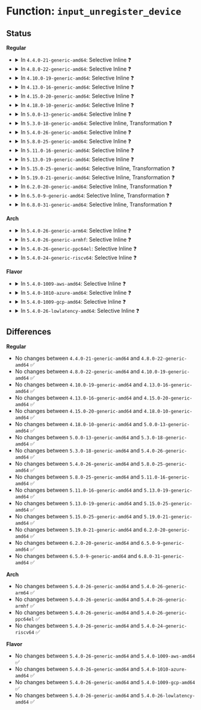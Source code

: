 # Function: <code>input_unregister_device</code>

## Status
<b>Regular</b>
<ul>
<li>
<details>
<summary>In <code>4.4.0-21-generic-amd64</code>: Selective Inline ❓</summary>

```c
void input_unregister_device(struct input_dev * dev)
```

```json
{
  "name": "input_unregister_device",
  "collision_type": "Unique Global",
  "inline_type": "Selective",
  "funcs": [
    {
      "addr": 18446744071585568544,
      "name": "input_unregister_device",
      "external": true,
      "loc": "drivers/input/input.c:2185",
      "file": "drivers/input/input.c",
      "inline": "not declared, inlined",
      "caller_inline": [],
      "caller_func": [
        "drivers/acpi/button.c:acpi_button_remove",
        "drivers/input/keyboard/atkbd.c:atkbd_set_softraw",
        "drivers/input/keyboard/atkbd.c:atkbd_set_softrepeat",
        "drivers/input/keyboard/atkbd.c:atkbd_set_scroll",
        "drivers/input/keyboard/atkbd.c:atkbd_set_set",
        "drivers/input/keyboard/atkbd.c:atkbd_set_extra",
        "drivers/input/keyboard/atkbd.c:atkbd_disconnect",
        "drivers/input/misc/uinput.c:uinput_destroy_device"
      ]
    }
  ],
  "symbols": [
    {
      "addr": 18446744071585568544,
      "name": "input_unregister_device",
      "section": ".text",
      "bind": "STB_GLOBAL",
      "size": 110
    }
  ]
}
```
</details>
</li>
<li>
<details>
<summary>In <code>4.8.0-22-generic-amd64</code>: Selective Inline ❓</summary>

```c
void input_unregister_device(struct input_dev * dev)
```

```json
{
  "name": "input_unregister_device",
  "collision_type": "Unique Global",
  "inline_type": "Selective",
  "funcs": [
    {
      "addr": 18446744071585959968,
      "name": "input_unregister_device",
      "external": true,
      "loc": "drivers/input/input.c:2184",
      "file": "drivers/input/input.c",
      "inline": "not declared, inlined",
      "caller_inline": [],
      "caller_func": [
        "drivers/acpi/button.c:acpi_button_remove",
        "drivers/input/keyboard/atkbd.c:atkbd_set_softraw",
        "drivers/input/keyboard/atkbd.c:atkbd_set_softrepeat",
        "drivers/input/keyboard/atkbd.c:atkbd_set_set",
        "drivers/input/keyboard/atkbd.c:atkbd_set_scroll",
        "drivers/input/keyboard/atkbd.c:atkbd_set_extra",
        "drivers/input/keyboard/atkbd.c:atkbd_disconnect",
        "drivers/input/misc/uinput.c:uinput_destroy_device"
      ]
    }
  ],
  "symbols": [
    {
      "addr": 18446744071585959968,
      "name": "input_unregister_device",
      "section": ".text",
      "bind": "STB_GLOBAL",
      "size": 110
    }
  ]
}
```
</details>
</li>
<li>
<details>
<summary>In <code>4.10.0-19-generic-amd64</code>: Selective Inline ❓</summary>

```c
void input_unregister_device(struct input_dev * dev)
```

```json
{
  "name": "input_unregister_device",
  "collision_type": "Unique Global",
  "inline_type": "Selective",
  "funcs": [
    {
      "addr": 18446744071586148368,
      "name": "input_unregister_device",
      "external": true,
      "loc": "drivers/input/input.c:2184",
      "file": "drivers/input/input.c",
      "inline": "not declared, inlined",
      "caller_inline": [],
      "caller_func": [
        "drivers/acpi/button.c:acpi_button_remove",
        "drivers/input/keyboard/atkbd.c:atkbd_set_softraw",
        "drivers/input/keyboard/atkbd.c:atkbd_set_softrepeat",
        "drivers/input/keyboard/atkbd.c:atkbd_set_set",
        "drivers/input/keyboard/atkbd.c:atkbd_set_scroll",
        "drivers/input/keyboard/atkbd.c:atkbd_set_extra",
        "drivers/input/keyboard/atkbd.c:atkbd_disconnect",
        "drivers/input/misc/uinput.c:uinput_destroy_device"
      ]
    }
  ],
  "symbols": [
    {
      "addr": 18446744071586148368,
      "name": "input_unregister_device",
      "section": ".text",
      "bind": "STB_GLOBAL",
      "size": 110
    }
  ]
}
```
</details>
</li>
<li>
<details>
<summary>In <code>4.13.0-16-generic-amd64</code>: Selective Inline ❓</summary>

```c
void input_unregister_device(struct input_dev * dev)
```

```json
{
  "name": "input_unregister_device",
  "collision_type": "Unique Global",
  "inline_type": "Selective",
  "funcs": [
    {
      "addr": 18446744071586237216,
      "name": "input_unregister_device",
      "external": true,
      "loc": "drivers/input/input.c:2190",
      "file": "drivers/input/input.c",
      "inline": "not declared, inlined",
      "caller_inline": [],
      "caller_func": [
        "drivers/acpi/button.c:acpi_button_remove",
        "drivers/input/keyboard/atkbd.c:atkbd_set_softraw",
        "drivers/input/keyboard/atkbd.c:atkbd_set_softrepeat",
        "drivers/input/keyboard/atkbd.c:atkbd_set_set",
        "drivers/input/keyboard/atkbd.c:atkbd_set_scroll",
        "drivers/input/keyboard/atkbd.c:atkbd_set_extra",
        "drivers/input/keyboard/atkbd.c:atkbd_disconnect",
        "drivers/input/misc/uinput.c:uinput_destroy_device"
      ]
    }
  ],
  "symbols": [
    {
      "addr": 18446744071586237216,
      "name": "input_unregister_device",
      "section": ".text",
      "bind": "STB_GLOBAL",
      "size": 95
    }
  ]
}
```
</details>
</li>
<li>
<details>
<summary>In <code>4.15.0-20-generic-amd64</code>: Selective Inline ❓</summary>

```c
void input_unregister_device(struct input_dev * dev)
```

```json
{
  "name": "input_unregister_device",
  "collision_type": "Unique Global",
  "inline_type": "Selective",
  "funcs": [
    {
      "addr": 18446744071586700640,
      "name": "input_unregister_device",
      "external": true,
      "loc": "drivers/input/input.c:2183",
      "file": "drivers/input/input.c",
      "inline": "not declared, inlined",
      "caller_inline": [],
      "caller_func": [
        "drivers/acpi/button.c:acpi_button_remove",
        "drivers/input/keyboard/atkbd.c:atkbd_set_softraw",
        "drivers/input/keyboard/atkbd.c:atkbd_set_softrepeat",
        "drivers/input/keyboard/atkbd.c:atkbd_set_set",
        "drivers/input/keyboard/atkbd.c:atkbd_set_scroll",
        "drivers/input/keyboard/atkbd.c:atkbd_set_extra",
        "drivers/input/keyboard/atkbd.c:atkbd_disconnect",
        "drivers/input/misc/uinput.c:uinput_destroy_device"
      ]
    }
  ],
  "symbols": [
    {
      "addr": 18446744071586700640,
      "name": "input_unregister_device",
      "section": ".text",
      "bind": "STB_GLOBAL",
      "size": 95
    }
  ]
}
```
</details>
</li>
<li>
<details>
<summary>In <code>4.18.0-10-generic-amd64</code>: Selective Inline ❓</summary>

```c
void input_unregister_device(struct input_dev * dev)
```

```json
{
  "name": "input_unregister_device",
  "collision_type": "Unique Global",
  "inline_type": "Selective",
  "funcs": [
    {
      "addr": 18446744071586967168,
      "name": "input_unregister_device",
      "external": true,
      "loc": "drivers/input/input.c:2190",
      "file": "drivers/input/input.c",
      "inline": "not declared, inlined",
      "caller_inline": [],
      "caller_func": [
        "drivers/acpi/button.c:acpi_button_remove",
        "drivers/input/keyboard/atkbd.c:atkbd_set_softraw",
        "drivers/input/keyboard/atkbd.c:atkbd_set_softrepeat",
        "drivers/input/keyboard/atkbd.c:atkbd_set_set",
        "drivers/input/keyboard/atkbd.c:atkbd_set_scroll",
        "drivers/input/keyboard/atkbd.c:atkbd_set_extra",
        "drivers/input/keyboard/atkbd.c:atkbd_disconnect",
        "drivers/input/misc/uinput.c:uinput_destroy_device"
      ]
    }
  ],
  "symbols": [
    {
      "addr": 18446744071586967168,
      "name": "input_unregister_device",
      "section": ".text",
      "bind": "STB_GLOBAL",
      "size": 95
    }
  ]
}
```
</details>
</li>
<li>
<details>
<summary>In <code>5.0.0-13-generic-amd64</code>: Selective Inline ❓</summary>

```c
void input_unregister_device(struct input_dev * dev)
```

```json
{
  "name": "input_unregister_device",
  "collision_type": "Unique Global",
  "inline_type": "Selective",
  "funcs": [
    {
      "addr": 18446744071587128032,
      "name": "input_unregister_device",
      "external": true,
      "loc": "drivers/input/input.c:2190",
      "file": "drivers/input/input.c",
      "inline": "not declared, inlined",
      "caller_inline": [],
      "caller_func": [
        "drivers/acpi/button.c:acpi_button_remove",
        "drivers/input/keyboard/atkbd.c:atkbd_set_softraw",
        "drivers/input/keyboard/atkbd.c:atkbd_set_softrepeat",
        "drivers/input/keyboard/atkbd.c:atkbd_set_set",
        "drivers/input/keyboard/atkbd.c:atkbd_set_scroll",
        "drivers/input/keyboard/atkbd.c:atkbd_set_extra",
        "drivers/input/keyboard/atkbd.c:atkbd_disconnect",
        "drivers/input/misc/uinput.c:uinput_destroy_device"
      ]
    }
  ],
  "symbols": [
    {
      "addr": 18446744071587128032,
      "name": "input_unregister_device",
      "section": ".text",
      "bind": "STB_GLOBAL",
      "size": 95
    }
  ]
}
```
</details>
</li>
<li>
<details>
<summary>In <code>5.3.0-18-generic-amd64</code>: Selective Inline, Transformation ❓</summary>

```c
void input_unregister_device(struct input_dev * dev)
```

```json
{
  "name": "input_unregister_device",
  "collision_type": "Unique Global",
  "inline_type": "Selective",
  "funcs": [
    {
      "addr": 18446744071587394007,
      "name": "input_unregister_device",
      "external": true,
      "loc": "drivers/input/input.c:2186",
      "file": "drivers/input/input.c",
      "inline": "not declared, inlined",
      "caller_inline": [],
      "caller_func": [
        "drivers/acpi/button.c:acpi_button_remove",
        "drivers/input/keyboard/atkbd.c:atkbd_set_softraw",
        "drivers/input/keyboard/atkbd.c:atkbd_set_softrepeat",
        "drivers/input/keyboard/atkbd.c:atkbd_set_set",
        "drivers/input/keyboard/atkbd.c:atkbd_set_scroll",
        "drivers/input/keyboard/atkbd.c:atkbd_set_extra",
        "drivers/input/keyboard/atkbd.c:atkbd_disconnect",
        "drivers/input/misc/uinput.c:uinput_destroy_device"
      ]
    }
  ],
  "symbols": [
    {
      "addr": 18446744071587397848,
      "name": "input_unregister_device.cold",
      "section": ".text",
      "bind": "STB_LOCAL",
      "size": 19
    },
    {
      "addr": 18446744071587393984,
      "name": "input_unregister_device",
      "section": ".text",
      "bind": "STB_GLOBAL",
      "size": 99
    }
  ]
}
```
</details>
</li>
<li>
<details>
<summary>In <code>5.4.0-26-generic-amd64</code>: Selective Inline ❓</summary>

```c
void input_unregister_device(struct input_dev * dev)
```

```json
{
  "name": "input_unregister_device",
  "collision_type": "Unique Global",
  "inline_type": "Selective",
  "funcs": [
    {
      "addr": 18446744071587596016,
      "name": "input_unregister_device",
      "external": true,
      "loc": "drivers/input/input.c:2262",
      "file": "drivers/input/input.c",
      "inline": "not declared, inlined",
      "caller_inline": [],
      "caller_func": [
        "drivers/acpi/button.c:acpi_button_remove",
        "drivers/input/keyboard/atkbd.c:atkbd_set_softraw",
        "drivers/input/keyboard/atkbd.c:atkbd_set_softrepeat",
        "drivers/input/keyboard/atkbd.c:atkbd_set_set",
        "drivers/input/keyboard/atkbd.c:atkbd_set_scroll",
        "drivers/input/keyboard/atkbd.c:atkbd_set_extra",
        "drivers/input/keyboard/atkbd.c:atkbd_disconnect",
        "drivers/input/misc/uinput.c:uinput_destroy_device"
      ]
    }
  ],
  "symbols": [
    {
      "addr": 18446744071587596016,
      "name": "input_unregister_device",
      "section": ".text",
      "bind": "STB_GLOBAL",
      "size": 99
    }
  ]
}
```
</details>
</li>
<li>
<details>
<summary>In <code>5.8.0-25-generic-amd64</code>: Selective Inline ❓</summary>

```c
void input_unregister_device(struct input_dev * dev)
```

```json
{
  "name": "input_unregister_device",
  "collision_type": "Unique Global",
  "inline_type": "Selective",
  "funcs": [
    {
      "addr": 18446744071588455072,
      "name": "input_unregister_device",
      "external": true,
      "loc": "drivers/input/input.c:2260",
      "file": "drivers/input/input.c",
      "inline": "not declared, inlined",
      "caller_inline": [],
      "caller_func": [
        "drivers/acpi/button.c:acpi_button_remove",
        "drivers/input/keyboard/atkbd.c:atkbd_set_softraw",
        "drivers/input/keyboard/atkbd.c:atkbd_set_softrepeat",
        "drivers/input/keyboard/atkbd.c:atkbd_set_set",
        "drivers/input/keyboard/atkbd.c:atkbd_set_scroll",
        "drivers/input/keyboard/atkbd.c:atkbd_set_extra",
        "drivers/input/keyboard/atkbd.c:atkbd_disconnect",
        "drivers/input/misc/uinput.c:uinput_destroy_device"
      ]
    }
  ],
  "symbols": [
    {
      "addr": 18446744071588455072,
      "name": "input_unregister_device",
      "section": ".text",
      "bind": "STB_GLOBAL",
      "size": 103
    }
  ]
}
```
</details>
</li>
<li>
<details>
<summary>In <code>5.11.0-16-generic-amd64</code>: Selective Inline ❓</summary>

```c
void input_unregister_device(struct input_dev * dev)
```

```json
{
  "name": "input_unregister_device",
  "collision_type": "Unique Global",
  "inline_type": "Selective",
  "funcs": [
    {
      "addr": 18446744071588487008,
      "name": "input_unregister_device",
      "external": true,
      "loc": "drivers/input/input.c:2366",
      "file": "drivers/input/input.c",
      "inline": "not declared, inlined",
      "caller_inline": [],
      "caller_func": [
        "drivers/acpi/button.c:acpi_button_remove",
        "drivers/input/keyboard/atkbd.c:atkbd_set_softraw",
        "drivers/input/keyboard/atkbd.c:atkbd_set_softrepeat",
        "drivers/input/keyboard/atkbd.c:atkbd_set_set",
        "drivers/input/keyboard/atkbd.c:atkbd_set_scroll",
        "drivers/input/keyboard/atkbd.c:atkbd_set_extra",
        "drivers/input/keyboard/atkbd.c:atkbd_disconnect",
        "drivers/input/misc/uinput.c:uinput_destroy_device"
      ]
    }
  ],
  "symbols": [
    {
      "addr": 18446744071588487008,
      "name": "input_unregister_device",
      "section": ".text",
      "bind": "STB_GLOBAL",
      "size": 103
    }
  ]
}
```
</details>
</li>
<li>
<details>
<summary>In <code>5.13.0-19-generic-amd64</code>: Selective Inline ❓</summary>

```c
void input_unregister_device(struct input_dev * dev)
```

```json
{
  "name": "input_unregister_device",
  "collision_type": "Unique Global",
  "inline_type": "Selective",
  "funcs": [
    {
      "addr": 18446744071588373056,
      "name": "input_unregister_device",
      "external": true,
      "loc": "drivers/input/input.c:2366",
      "file": "drivers/input/input.c",
      "inline": "not declared, inlined",
      "caller_inline": [],
      "caller_func": [
        "drivers/acpi/button.c:acpi_button_remove",
        "drivers/input/keyboard/atkbd.c:atkbd_set_softraw",
        "drivers/input/keyboard/atkbd.c:atkbd_set_softrepeat",
        "drivers/input/keyboard/atkbd.c:atkbd_set_set",
        "drivers/input/keyboard/atkbd.c:atkbd_set_scroll",
        "drivers/input/keyboard/atkbd.c:atkbd_set_extra",
        "drivers/input/keyboard/atkbd.c:atkbd_disconnect",
        "drivers/input/misc/uinput.c:uinput_destroy_device"
      ]
    }
  ],
  "symbols": [
    {
      "addr": 18446744071588373056,
      "name": "input_unregister_device",
      "section": ".text",
      "bind": "STB_GLOBAL",
      "size": 103
    }
  ]
}
```
</details>
</li>
<li>
<details>
<summary>In <code>5.15.0-25-generic-amd64</code>: Selective Inline, Transformation ❓</summary>

```c
void input_unregister_device(struct input_dev * dev)
```

```json
{
  "name": "input_unregister_device",
  "collision_type": "Unique Global",
  "inline_type": "Selective",
  "funcs": [
    {
      "addr": 18446744071589034868,
      "name": "input_unregister_device",
      "external": true,
      "loc": "drivers/input/input.c:2372",
      "file": "drivers/input/input.c",
      "inline": "not declared, inlined",
      "caller_inline": [],
      "caller_func": [
        "drivers/acpi/button.c:acpi_button_remove",
        "drivers/input/keyboard/atkbd.c:atkbd_set_softraw",
        "drivers/input/keyboard/atkbd.c:atkbd_set_softrepeat",
        "drivers/input/keyboard/atkbd.c:atkbd_set_set",
        "drivers/input/keyboard/atkbd.c:atkbd_set_scroll",
        "drivers/input/keyboard/atkbd.c:atkbd_set_extra",
        "drivers/input/keyboard/atkbd.c:atkbd_disconnect",
        "drivers/input/misc/uinput.c:uinput_destroy_device"
      ]
    }
  ],
  "symbols": [
    {
      "addr": 18446744071592620767,
      "name": "input_unregister_device.cold",
      "section": ".text",
      "bind": "STB_LOCAL",
      "size": 20
    },
    {
      "addr": 18446744071589034832,
      "name": "input_unregister_device",
      "section": ".text",
      "bind": "STB_GLOBAL",
      "size": 118
    }
  ]
}
```
</details>
</li>
<li>
<details>
<summary>In <code>5.19.0-21-generic-amd64</code>: Selective Inline, Transformation ❓</summary>

```c
void input_unregister_device(struct input_dev * dev)
```

```json
{
  "name": "input_unregister_device",
  "collision_type": "Unique Global",
  "inline_type": "Selective",
  "funcs": [
    {
      "addr": 18446744071590472391,
      "name": "input_unregister_device",
      "external": true,
      "loc": "drivers/input/input.c:2416",
      "file": "drivers/input/input.c",
      "inline": "not declared, inlined",
      "caller_inline": [],
      "caller_func": [
        "drivers/acpi/button.c:acpi_button_remove",
        "drivers/input/keyboard/atkbd.c:atkbd_set_softraw",
        "drivers/input/keyboard/atkbd.c:atkbd_set_softrepeat",
        "drivers/input/keyboard/atkbd.c:atkbd_set_set",
        "drivers/input/keyboard/atkbd.c:atkbd_set_scroll",
        "drivers/input/keyboard/atkbd.c:atkbd_set_extra",
        "drivers/input/keyboard/atkbd.c:atkbd_disconnect",
        "drivers/input/misc/uinput.c:uinput_destroy_device"
      ]
    }
  ],
  "symbols": [
    {
      "addr": 18446744071594504344,
      "name": "input_unregister_device.cold",
      "section": ".text",
      "bind": "STB_LOCAL",
      "size": 21
    },
    {
      "addr": 18446744071590472352,
      "name": "input_unregister_device",
      "section": ".text",
      "bind": "STB_GLOBAL",
      "size": 147
    }
  ]
}
```
</details>
</li>
<li>
<details>
<summary>In <code>6.2.0-20-generic-amd64</code>: Selective Inline, Transformation ❓</summary>

```c
void input_unregister_device(struct input_dev * dev)
```

```json
{
  "name": "input_unregister_device",
  "collision_type": "Unique Global",
  "inline_type": "Selective",
  "funcs": [
    {
      "addr": 18446744071592124567,
      "name": "input_unregister_device",
      "external": true,
      "loc": "drivers/input/input.c:2428",
      "file": "drivers/input/input.c",
      "inline": "not declared, inlined",
      "caller_inline": [],
      "caller_func": [
        "drivers/acpi/button.c:acpi_button_remove",
        "drivers/input/keyboard/atkbd.c:atkbd_set_softraw",
        "drivers/input/keyboard/atkbd.c:atkbd_set_softrepeat",
        "drivers/input/keyboard/atkbd.c:atkbd_set_set",
        "drivers/input/keyboard/atkbd.c:atkbd_set_scroll",
        "drivers/input/keyboard/atkbd.c:atkbd_set_extra",
        "drivers/input/keyboard/atkbd.c:atkbd_disconnect",
        "drivers/input/misc/uinput.c:uinput_destroy_device"
      ]
    }
  ],
  "symbols": [
    {
      "addr": 18446744071596304396,
      "name": "input_unregister_device.cold",
      "section": ".text",
      "bind": "STB_LOCAL",
      "size": 21
    },
    {
      "addr": 18446744071592124528,
      "name": "input_unregister_device",
      "section": ".text",
      "bind": "STB_GLOBAL",
      "size": 147
    }
  ]
}
```
</details>
</li>
<li>
<details>
<summary>In <code>6.5.0-9-generic-amd64</code>: Selective Inline, Transformation ❓</summary>

```c
void input_unregister_device(struct input_dev * dev)
```

```json
{
  "name": "input_unregister_device",
  "collision_type": "Unique Global",
  "inline_type": "Selective",
  "funcs": [
    {
      "addr": 18446744071592547943,
      "name": "input_unregister_device",
      "external": true,
      "loc": "drivers/input/input.c:2427",
      "file": "drivers/input/input.c",
      "inline": "not declared, inlined",
      "caller_inline": [],
      "caller_func": [
        "drivers/acpi/button.c:acpi_button_remove",
        "drivers/acpi/button.c:acpi_button_add",
        "drivers/input/keyboard/atkbd.c:atkbd_set_softraw",
        "drivers/input/keyboard/atkbd.c:atkbd_set_softrepeat",
        "drivers/input/keyboard/atkbd.c:atkbd_set_set",
        "drivers/input/keyboard/atkbd.c:atkbd_set_scroll",
        "drivers/input/keyboard/atkbd.c:atkbd_set_extra",
        "drivers/input/keyboard/atkbd.c:atkbd_disconnect",
        "drivers/input/misc/uinput.c:uinput_destroy_device"
      ]
    }
  ],
  "symbols": [
    {
      "addr": 18446744071596833817,
      "name": "input_unregister_device.cold",
      "section": ".text",
      "bind": "STB_LOCAL",
      "size": 21
    },
    {
      "addr": 18446744071592547904,
      "name": "input_unregister_device",
      "section": ".text",
      "bind": "STB_GLOBAL",
      "size": 147
    }
  ]
}
```
</details>
</li>
<li>
<details>
<summary>In <code>6.8.0-31-generic-amd64</code>: Selective Inline, Transformation ❓</summary>

```c
void input_unregister_device(struct input_dev * dev)
```

```json
{
  "name": "input_unregister_device",
  "collision_type": "Unique Global",
  "inline_type": "Selective",
  "funcs": [
    {
      "addr": 18446744071593292391,
      "name": "input_unregister_device",
      "external": true,
      "loc": "drivers/input/input.c:2427",
      "file": "drivers/input/input.c",
      "inline": "not declared, inlined",
      "caller_inline": [],
      "caller_func": [
        "drivers/acpi/button.c:acpi_button_remove",
        "drivers/acpi/button.c:acpi_button_add",
        "drivers/input/keyboard/atkbd.c:atkbd_set_softraw",
        "drivers/input/keyboard/atkbd.c:atkbd_set_softrepeat",
        "drivers/input/keyboard/atkbd.c:atkbd_set_set",
        "drivers/input/keyboard/atkbd.c:atkbd_set_scroll",
        "drivers/input/keyboard/atkbd.c:atkbd_set_extra",
        "drivers/input/keyboard/atkbd.c:atkbd_disconnect",
        "drivers/input/misc/uinput.c:uinput_destroy_device"
      ]
    }
  ],
  "symbols": [
    {
      "addr": 18446744071597757850,
      "name": "input_unregister_device.cold",
      "section": ".text",
      "bind": "STB_LOCAL",
      "size": 21
    },
    {
      "addr": 18446744071593292352,
      "name": "input_unregister_device",
      "section": ".text",
      "bind": "STB_GLOBAL",
      "size": 147
    }
  ]
}
```
</details>
</li>
</ul>
<b>Arch</b>
<ul>
<li>
<details>
<summary>In <code>5.4.0-26-generic-arm64</code>: Selective Inline ❓</summary>

```c
void input_unregister_device(struct input_dev * dev)
```

```json
{
  "name": "input_unregister_device",
  "collision_type": "Unique Global",
  "inline_type": "Selective",
  "funcs": [
    {
      "addr": 18446603336500742696,
      "name": "input_unregister_device",
      "external": true,
      "loc": "drivers/input/input.c:2262",
      "file": "drivers/input/input.c",
      "inline": "not declared, inlined",
      "caller_inline": [],
      "caller_func": [
        "drivers/acpi/button.c:acpi_button_remove",
        "drivers/acpi/button.c:acpi_button_remove",
        "drivers/input/keyboard/atkbd.c:atkbd_set_softraw",
        "drivers/input/keyboard/atkbd.c:atkbd_set_softrepeat",
        "drivers/input/keyboard/atkbd.c:atkbd_set_set",
        "drivers/input/keyboard/atkbd.c:atkbd_set_scroll",
        "drivers/input/keyboard/atkbd.c:atkbd_set_extra",
        "drivers/input/keyboard/atkbd.c:atkbd_disconnect",
        "drivers/input/misc/uinput.c:uinput_destroy_device"
      ]
    }
  ],
  "symbols": [
    {
      "addr": 18446603336500742696,
      "name": "input_unregister_device",
      "section": ".text",
      "bind": "STB_GLOBAL",
      "size": 124
    }
  ]
}
```
</details>
</li>
<li>
<details>
<summary>In <code>5.4.0-26-generic-armhf</code>: Selective Inline ❓</summary>

```c
void input_unregister_device(struct input_dev * dev)
```

```json
{
  "name": "input_unregister_device",
  "collision_type": "Unique Global",
  "inline_type": "Selective",
  "funcs": [
    {
      "addr": 3233259144,
      "name": "input_unregister_device",
      "external": true,
      "loc": "drivers/input/input.c:2262",
      "file": "drivers/input/input.c",
      "inline": "not declared, inlined",
      "caller_inline": [],
      "caller_func": [
        "drivers/input/keyboard/atkbd.c:atkbd_set_softraw",
        "drivers/input/keyboard/atkbd.c:atkbd_set_softrepeat",
        "drivers/input/keyboard/atkbd.c:atkbd_set_set",
        "drivers/input/keyboard/atkbd.c:atkbd_set_scroll",
        "drivers/input/keyboard/atkbd.c:atkbd_set_extra",
        "drivers/input/keyboard/atkbd.c:atkbd_disconnect",
        "drivers/input/misc/uinput.c:uinput_destroy_device",
        "sound/core/jack.c:snd_jack_dev_disconnect"
      ]
    }
  ],
  "symbols": [
    {
      "addr": 3233259144,
      "name": "input_unregister_device",
      "section": ".text",
      "bind": "STB_GLOBAL",
      "size": 136
    }
  ]
}
```
</details>
</li>
<li>
<details>
<summary>In <code>5.4.0-26-generic-ppc64el</code>: Selective Inline ❓</summary>

```c
void input_unregister_device(struct input_dev * dev)
```

```json
{
  "name": "input_unregister_device",
  "collision_type": "Unique Global",
  "inline_type": "Selective",
  "funcs": [
    {
      "addr": 13835058055294187600,
      "name": "input_unregister_device",
      "external": true,
      "loc": "drivers/input/input.c:2262",
      "file": "drivers/input/input.c",
      "inline": "not declared, inlined",
      "caller_inline": [],
      "caller_func": [
        "drivers/input/keyboard/atkbd.c:atkbd_set_softraw",
        "drivers/input/keyboard/atkbd.c:atkbd_set_softrepeat",
        "drivers/input/keyboard/atkbd.c:atkbd_set_set",
        "drivers/input/keyboard/atkbd.c:atkbd_set_scroll",
        "drivers/input/keyboard/atkbd.c:atkbd_set_extra",
        "drivers/input/keyboard/atkbd.c:atkbd_disconnect",
        "drivers/input/misc/uinput.c:uinput_destroy_device"
      ]
    }
  ],
  "symbols": [
    {
      "addr": 13835058055294187600,
      "name": "input_unregister_device",
      "section": ".text",
      "bind": "STB_GLOBAL",
      "size": 172
    }
  ]
}
```
</details>
</li>
<li>
<details>
<summary>In <code>5.4.0-24-generic-riscv64</code>: Selective Inline ❓</summary>

```c
void input_unregister_device(struct input_dev * dev)
```

```json
{
  "name": "input_unregister_device",
  "collision_type": "Unique Global",
  "inline_type": "Selective",
  "funcs": [
    {
      "addr": 18446743936277582642,
      "name": "input_unregister_device",
      "external": true,
      "loc": "drivers/input/input.c:2262",
      "file": "drivers/input/input.c",
      "inline": "not declared, inlined",
      "caller_inline": [],
      "caller_func": [
        "drivers/input/keyboard/atkbd.c:atkbd_set_softraw",
        "drivers/input/keyboard/atkbd.c:atkbd_set_softrepeat",
        "drivers/input/keyboard/atkbd.c:atkbd_set_set",
        "drivers/input/keyboard/atkbd.c:atkbd_set_scroll",
        "drivers/input/keyboard/atkbd.c:atkbd_set_extra",
        "drivers/input/keyboard/atkbd.c:atkbd_disconnect",
        "drivers/input/misc/uinput.c:uinput_destroy_device"
      ]
    }
  ],
  "symbols": [
    {
      "addr": 18446743936277582642,
      "name": "input_unregister_device",
      "section": ".text",
      "bind": "STB_GLOBAL",
      "size": 118
    }
  ]
}
```
</details>
</li>
</ul>
<b>Flavor</b>
<ul>
<li>
<details>
<summary>In <code>5.4.0-1009-aws-amd64</code>: Selective Inline ❓</summary>

```c
void input_unregister_device(struct input_dev * dev)
```

```json
{
  "name": "input_unregister_device",
  "collision_type": "Unique Global",
  "inline_type": "Selective",
  "funcs": [
    {
      "addr": 18446744071587288832,
      "name": "input_unregister_device",
      "external": true,
      "loc": "drivers/input/input.c:2262",
      "file": "drivers/input/input.c",
      "inline": "not declared, inlined",
      "caller_inline": [],
      "caller_func": [
        "drivers/acpi/button.c:acpi_button_remove",
        "drivers/input/keyboard/atkbd.c:atkbd_set_softraw",
        "drivers/input/keyboard/atkbd.c:atkbd_set_softrepeat",
        "drivers/input/keyboard/atkbd.c:atkbd_set_set",
        "drivers/input/keyboard/atkbd.c:atkbd_set_scroll",
        "drivers/input/keyboard/atkbd.c:atkbd_set_extra",
        "drivers/input/keyboard/atkbd.c:atkbd_disconnect",
        "drivers/input/misc/uinput.c:uinput_destroy_device"
      ]
    }
  ],
  "symbols": [
    {
      "addr": 18446744071587288832,
      "name": "input_unregister_device",
      "section": ".text",
      "bind": "STB_GLOBAL",
      "size": 99
    }
  ]
}
```
</details>
</li>
<li>
<details>
<summary>In <code>5.4.0-1010-azure-amd64</code>: Selective Inline ❓</summary>

```c
void input_unregister_device(struct input_dev * dev)
```

```json
{
  "name": "input_unregister_device",
  "collision_type": "Unique Global",
  "inline_type": "Selective",
  "funcs": [
    {
      "addr": 18446744071587057264,
      "name": "input_unregister_device",
      "external": true,
      "loc": "drivers/input/input.c:2262",
      "file": "drivers/input/input.c",
      "inline": "not declared, inlined",
      "caller_inline": [],
      "caller_func": [
        "drivers/acpi/button.c:acpi_button_remove",
        "drivers/input/keyboard/atkbd.c:atkbd_set_softraw",
        "drivers/input/keyboard/atkbd.c:atkbd_set_softrepeat",
        "drivers/input/keyboard/atkbd.c:atkbd_set_set",
        "drivers/input/keyboard/atkbd.c:atkbd_set_scroll",
        "drivers/input/keyboard/atkbd.c:atkbd_set_extra",
        "drivers/input/keyboard/atkbd.c:atkbd_disconnect",
        "drivers/input/misc/uinput.c:uinput_destroy_device"
      ]
    }
  ],
  "symbols": [
    {
      "addr": 18446744071587057264,
      "name": "input_unregister_device",
      "section": ".text",
      "bind": "STB_GLOBAL",
      "size": 99
    }
  ]
}
```
</details>
</li>
<li>
<details>
<summary>In <code>5.4.0-1009-gcp-amd64</code>: Selective Inline ❓</summary>

```c
void input_unregister_device(struct input_dev * dev)
```

```json
{
  "name": "input_unregister_device",
  "collision_type": "Unique Global",
  "inline_type": "Selective",
  "funcs": [
    {
      "addr": 18446744071587547264,
      "name": "input_unregister_device",
      "external": true,
      "loc": "drivers/input/input.c:2262",
      "file": "drivers/input/input.c",
      "inline": "not declared, inlined",
      "caller_inline": [],
      "caller_func": [
        "drivers/acpi/button.c:acpi_button_remove",
        "drivers/input/keyboard/atkbd.c:atkbd_set_softraw",
        "drivers/input/keyboard/atkbd.c:atkbd_set_softrepeat",
        "drivers/input/keyboard/atkbd.c:atkbd_set_set",
        "drivers/input/keyboard/atkbd.c:atkbd_set_scroll",
        "drivers/input/keyboard/atkbd.c:atkbd_set_extra",
        "drivers/input/keyboard/atkbd.c:atkbd_disconnect",
        "drivers/input/misc/uinput.c:uinput_destroy_device"
      ]
    }
  ],
  "symbols": [
    {
      "addr": 18446744071587547264,
      "name": "input_unregister_device",
      "section": ".text",
      "bind": "STB_GLOBAL",
      "size": 99
    }
  ]
}
```
</details>
</li>
<li>
<details>
<summary>In <code>5.4.0-26-lowlatency-amd64</code>: Selective Inline ❓</summary>

```c
void input_unregister_device(struct input_dev * dev)
```

```json
{
  "name": "input_unregister_device",
  "collision_type": "Unique Global",
  "inline_type": "Selective",
  "funcs": [
    {
      "addr": 18446744071587658608,
      "name": "input_unregister_device",
      "external": true,
      "loc": "drivers/input/input.c:2262",
      "file": "drivers/input/input.c",
      "inline": "not declared, inlined",
      "caller_inline": [],
      "caller_func": [
        "drivers/acpi/button.c:acpi_button_remove",
        "drivers/input/keyboard/atkbd.c:atkbd_set_softraw",
        "drivers/input/keyboard/atkbd.c:atkbd_set_softrepeat",
        "drivers/input/keyboard/atkbd.c:atkbd_set_set",
        "drivers/input/keyboard/atkbd.c:atkbd_set_scroll",
        "drivers/input/keyboard/atkbd.c:atkbd_set_extra",
        "drivers/input/keyboard/atkbd.c:atkbd_disconnect",
        "drivers/input/misc/uinput.c:uinput_destroy_device"
      ]
    }
  ],
  "symbols": [
    {
      "addr": 18446744071587658608,
      "name": "input_unregister_device",
      "section": ".text",
      "bind": "STB_GLOBAL",
      "size": 99
    }
  ]
}
```
</details>
</li>
</ul>

## Differences
<b>Regular</b>
<ul>
<li>
No changes between <code>4.4.0-21-generic-amd64</code> and <code>4.8.0-22-generic-amd64</code> ✅
</li>
<li>
No changes between <code>4.8.0-22-generic-amd64</code> and <code>4.10.0-19-generic-amd64</code> ✅
</li>
<li>
No changes between <code>4.10.0-19-generic-amd64</code> and <code>4.13.0-16-generic-amd64</code> ✅
</li>
<li>
No changes between <code>4.13.0-16-generic-amd64</code> and <code>4.15.0-20-generic-amd64</code> ✅
</li>
<li>
No changes between <code>4.15.0-20-generic-amd64</code> and <code>4.18.0-10-generic-amd64</code> ✅
</li>
<li>
No changes between <code>4.18.0-10-generic-amd64</code> and <code>5.0.0-13-generic-amd64</code> ✅
</li>
<li>
No changes between <code>5.0.0-13-generic-amd64</code> and <code>5.3.0-18-generic-amd64</code> ✅
</li>
<li>
No changes between <code>5.3.0-18-generic-amd64</code> and <code>5.4.0-26-generic-amd64</code> ✅
</li>
<li>
No changes between <code>5.4.0-26-generic-amd64</code> and <code>5.8.0-25-generic-amd64</code> ✅
</li>
<li>
No changes between <code>5.8.0-25-generic-amd64</code> and <code>5.11.0-16-generic-amd64</code> ✅
</li>
<li>
No changes between <code>5.11.0-16-generic-amd64</code> and <code>5.13.0-19-generic-amd64</code> ✅
</li>
<li>
No changes between <code>5.13.0-19-generic-amd64</code> and <code>5.15.0-25-generic-amd64</code> ✅
</li>
<li>
No changes between <code>5.15.0-25-generic-amd64</code> and <code>5.19.0-21-generic-amd64</code> ✅
</li>
<li>
No changes between <code>5.19.0-21-generic-amd64</code> and <code>6.2.0-20-generic-amd64</code> ✅
</li>
<li>
No changes between <code>6.2.0-20-generic-amd64</code> and <code>6.5.0-9-generic-amd64</code> ✅
</li>
<li>
No changes between <code>6.5.0-9-generic-amd64</code> and <code>6.8.0-31-generic-amd64</code> ✅
</li>
</ul>
<b>Arch</b>
<ul>
<li>
No changes between <code>5.4.0-26-generic-amd64</code> and <code>5.4.0-26-generic-arm64</code> ✅
</li>
<li>
No changes between <code>5.4.0-26-generic-amd64</code> and <code>5.4.0-26-generic-armhf</code> ✅
</li>
<li>
No changes between <code>5.4.0-26-generic-amd64</code> and <code>5.4.0-26-generic-ppc64el</code> ✅
</li>
<li>
No changes between <code>5.4.0-26-generic-amd64</code> and <code>5.4.0-24-generic-riscv64</code> ✅
</li>
</ul>
<b>Flavor</b>
<ul>
<li>
No changes between <code>5.4.0-26-generic-amd64</code> and <code>5.4.0-1009-aws-amd64</code> ✅
</li>
<li>
No changes between <code>5.4.0-26-generic-amd64</code> and <code>5.4.0-1010-azure-amd64</code> ✅
</li>
<li>
No changes between <code>5.4.0-26-generic-amd64</code> and <code>5.4.0-1009-gcp-amd64</code> ✅
</li>
<li>
No changes between <code>5.4.0-26-generic-amd64</code> and <code>5.4.0-26-lowlatency-amd64</code> ✅
</li>
</ul>
